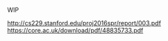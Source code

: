 WIP

http://cs229.stanford.edu/proj2016spr/report/003.pdf
https://core.ac.uk/download/pdf/48835733.pdf
